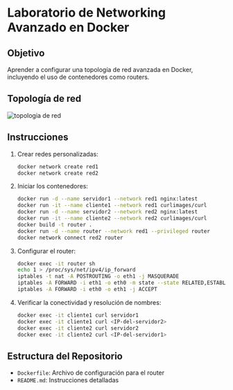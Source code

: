 # Laboratorio de Networking Avanzado en Docker

## Objetivo
Aprender a configurar una topología de red avanzada en Docker, incluyendo el uso de contenedores como routers.

## Topología de red
![topologia de red](imgs/TopologíadeRedenDocker.drawio.png)


## Instrucciones

1. Crear redes personalizadas:
    ```bash
    docker network create red1
    docker network create red2
    ```

2. Iniciar los contenedores:
    ```bash
    docker run -d --name servidor1 --network red1 nginx:latest
    docker run -it --name cliente1 --network red1 curlimages/curl
    docker run -d --name servidor2 --network red2 nginx:latest
    docker run -it --name cliente2 --network red2 curlimages/curl
    docker build -t router .
    docker run -d --name router --network red1 --privileged router
    docker network connect red2 router
    ```

3. Configurar el router:
    ```bash
    docker exec -it router sh
    echo 1 > /proc/sys/net/ipv4/ip_forward
    iptables -t nat -A POSTROUTING -o eth1 -j MASQUERADE
    iptables -A FORWARD -i eth1 -o eth0 -m state --state RELATED,ESTABLISHED -j ACCEPT
    iptables -A FORWARD -i eth0 -o eth1 -j ACCEPT
    ```

4. Verificar la conectividad y resolución de nombres:
    ```bash
    docker exec -it cliente1 curl servidor1
    docker exec -it cliente1 curl <IP-del-servidor2>
    docker exec -it cliente2 curl servidor2
    docker exec -it cliente2 curl <IP-del-servidor1>
    ```

## Estructura del Repositorio

- `Dockerfile`: Archivo de configuración para el router
- `README.md`: Instrucciones detalladas

